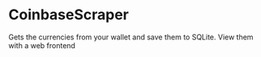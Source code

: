 # CoinbaseScraper
Gets the currencies from your wallet and save them to SQLite. View them with a web frontend
